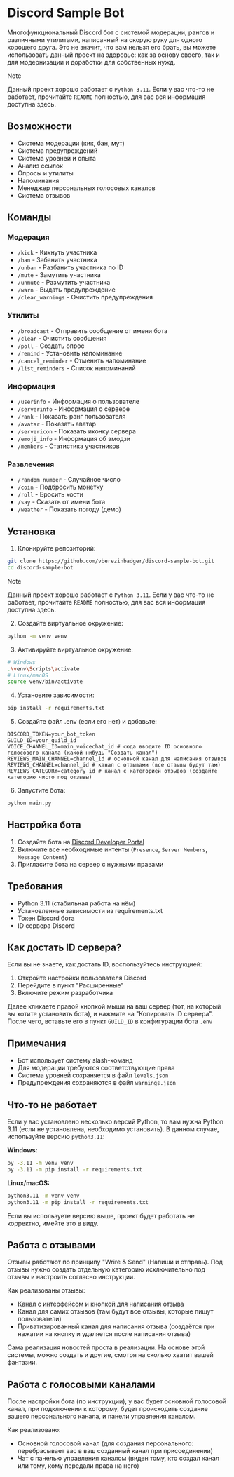 # Discord Sample Bot

Многофункциональный Discord бот с системой модерации, рангов и различными утилитами, написанный на скорую руку для одного хорошего друга. Это не значит, что вам нельзя его брать, вы можете использовать данный проект на здоровье: как за основу своего, так и для модернизации и доработки для собственных нужд.

> [!NOTE]  
> Данный проект хорошо работает с `Python 3.11`. Если у вас что-то не работает, прочитайте `README` полностью, для вас вся информация доступна здесь.

## Возможности

- Система модерации (кик, бан, мут)
- Система предупреждений
- Система уровней и опыта
- Анализ ссылок
- Опросы и утилиты
- Напоминания
- Менеджер персональных голосовых каналов
- Система отзывов

## Команды

### Модерация
- `/kick` - Кикнуть участника
- `/ban` - Забанить участника
- `/unban` - Разбанить участника по ID
- `/mute` - Замутить участника
- `/unmute` - Размутить участника
- `/warn` - Выдать предупреждение
- `/clear_warnings` - Очистить предупреждения

### Утилиты
- `/broadcast` - Отправить сообщение от имени бота
- `/clear` - Очистить сообщения
- `/poll` - Создать опрос
- `/remind` - Установить напоминание
- `/cancel_reminder` - Отменить напоминание
- `/list_reminders` - Список напоминаний

### Информация
- `/userinfo` - Информация о пользователе
- `/serverinfo` - Информация о сервере
- `/rank` - Показать ранг пользователя
- `/avatar` - Показать аватар
- `/servericon` - Показать иконку сервера
- `/emoji_info` - Информация об эмодзи
- `/members` - Статистика участников

### Развлечения
- `/random_number` - Случайное число
- `/coin` - Подбросить монетку
- `/roll` - Бросить кости
- `/say` - Сказать от имени бота
- `/weather` - Показать погоду (демо)

## Установка

1. Клонируйте репозиторий:
```bash
git clone https://github.com/vberezinbadger/discord-sample-bot.git
cd discord-sample-bot
```

> [!NOTE]  
> Данный проект хорошо работает с `Python 3.11`. Если у вас что-то не работает, прочитайте `README` полностью, для вас вся информация доступна здесь.

2. Создайте виртуальное окружение:
```bash
python -m venv venv
```

3. Активируйте виртуальное окружение:
```bash
# Windows
.\venv\Scripts\activate
# Linux/macOS
source venv/bin/activate
```

4. Установите зависимости:
```bash
pip install -r requirements.txt
```

5. Создайте файл .env (если его нет) и добавьте:
```env
DISCORD_TOKEN=your_bot_token
GUILD_ID=your_guild_id
VOICE_CHANNEL_ID=main_voicechat_id # сюда вводите ID основного голосового канала (какой нибудь "Создать канал")
REVIEWS_MAIN_CHANNEL=channel_id # основной канал для написания отзывов
REVIEWS_CHANNEL=channel_id # канал с отзывами (все отзывы будут там)
REVIEWS_CATEGORY=category_id # канал с категорией отзывов (создайте категорию чисто под отзывы)
```

6. Запустите бота:
```bash
python main.py
```

## Настройка бота

1. Создайте бота на [Discord Developer Portal](https://discord.com/developers/applications)
2. Включите все необходимые интенты (`Presence`, `Server Members`, `Message Content`)
3. Пригласите бота на сервер с нужными правами

## Требования

- Python 3.11 (стабильная работа на нём)
- Установленные зависимости из requirements.txt
- Токен Discord бота
- ID сервера Discord

## Как достать ID сервера?

Если вы не знаете, как достать ID, воспользуйтесь инструкцией:
1. Откройте настройки пользователя Discord
2. Перейдите в пункт "Расширенные"
3. Включите режим разработчика

Далее кликаете правой кнопкой мыши на ваш сервер (тот, на который вы хотите установить бота), и нажмите на "Копировать ID сервера". После чего, вставьте его в пункт `GUILD_ID` в конфигурации бота `.env`

## Примечания

- Бот использует систему slash-команд
- Для модерации требуются соответствующие права
- Система уровней сохраняется в файл `levels.json`
- Предупреждения сохраняются в файл `warnings.json`

## Что-то не работает

Если у вас установлено несколько версий Python, то вам нужна Python 3.11 (если не установлена, необходимо установить). В данном случае, используйте версию `python3.11`:

**Windows:**
```cmd
py -3.11 -m venv venv
py -3.11 -m pip install -r requirements.txt
```

**Linux/macOS:**
```bash
python3.11 -m venv venv
python3.11 -m pip install -r requirements.txt
```

Если вы используете версию выше, проект будет работать не корректно, имейте это в виду.

## Работа с отзывами

Отзывы работают по принципу "Wrire & Send" (Напиши и отправь). Под отзывы нужно создать отдельную категорию исключительно под отзывы и настроить согласно инструкции.

Как реализованы отзывы:
- Канал с интерфейсом и кнопкой для написания отзыва
- Канал для самих отзывов (там будут все отзывы, которые пишут пользователи)
- Приватизированный канал для написания отзыва (создаётся при нажатии на кнопку и удаляется после написания отзыва)

Сама реализация новостей проста в реализации. На основе этой системы, можно создать и другие, смотря на сколько хватит вашей фантазии.

## Работа с голосовыми каналами

После настройки бота (по инструкции), у вас будет основной голосовой канал, при подключении к которому, будет происходить создание вашего персонального канала, и панели управления каналом.

Как реализовано:
- Основной голосовой канал (для создания персонального: перебрасывает вас в ваш созданный канал при присоединении)
- Чат с панелью управления каналом (виден тому, кто создал канал или тому, кому передали права на него)